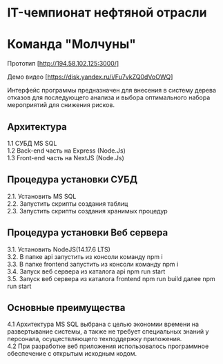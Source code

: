 # IT-чемпионат нефтяной отрасли
# Команда "Молчуны"

Прототип [http://194.58.102.125:3000/]

Демо видео [https://disk.yandex.ru/i/Fu7vkZQ0dVoOWQ]

Интерфейс программы предназначен для внесения в систему дерева отказов для последующего анализа и выбора оптимального набора мероприятий для снижения рисков.<br>

## Архитектура
1.1 СУБД MS SQL<br>
1.2 Back-end часть на Express (Node.Js)<br>
1.3 Front-end часть на NextJS (Node.Js)<br>

## Процедура установки СУБД
2.1. Установить MS SQL<br>
2.2. Запустить скрипты создания таблиц<br>
2.3. Запустить скрипты создания хранимых процедур<br>

## Процедура установки Веб сервера
3.1. Установить NodeJS(14.17.6 LTS)<br>
3.2. В папке api запустить из консоли команду npm i <br>
3.3. В папке frontend запустить из консоли команду npm i <br>
3.4. Запуск веб сервера из каталога api npm run start <br>
3.5. Запуск веб сервера из каталога frontend npm run build далее npm run start<br>

## Основные преимущества
4.1 Архитектура MS SQL выбрана с целью экономии времени на развертывание системы, а также не требует специальных знаний у персонала, осуществляющего техподдержку приложения.<br>
4.2 При разработке веб приложения использовалось программное обеспечение с открытым исходным кодом.<br>




